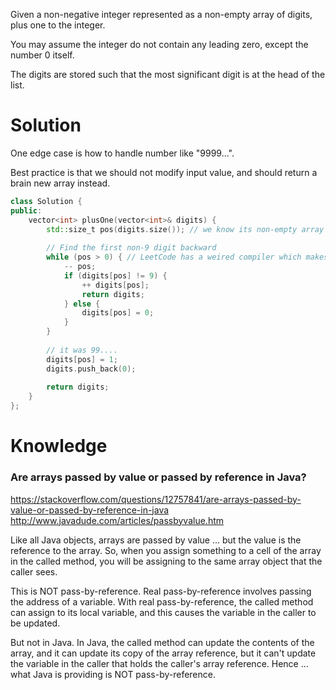 Given a non-negative integer represented as a non-empty array of digits, plus one to the integer.

You may assume the integer do not contain any leading zero, except the number 0 itself.

The digits are stored such that the most significant digit is at the head of the list.


# Solution

One edge case is how to handle number like "9999...".

Best practice is that we should not modify input value, and should return a brain new array instead.

```cpp
class Solution {
public:
    vector<int> plusOne(vector<int>& digits) {
        std::size_t pos(digits.size()); // we know its non-empty array
        
        // Find the first non-9 digit backward
        while (pos > 0) { // LeetCode has a weired compiler which makes pos -- > 0 WRONG! WTF!
            -- pos;
            if (digits[pos] != 9) {
                ++ digits[pos];
                return digits;
            } else {
                digits[pos] = 0;
            }
        }
        
        // it was 99....
        digits[pos] = 1;
        digits.push_back(0);
        
        return digits;
    }
};
```

# Knowledge

### Are arrays passed by value or passed by reference in Java? 

https://stackoverflow.com/questions/12757841/are-arrays-passed-by-value-or-passed-by-reference-in-java
http://www.javadude.com/articles/passbyvalue.htm

Like all Java objects, arrays are passed by value ... but the value is the reference to the array. So, when you assign something to a cell of the array in the called method, you will be assigning to the same array object that the caller sees.

This is NOT pass-by-reference. Real pass-by-reference involves passing the address of a variable. With real pass-by-reference, the called method can assign to its local variable, and this causes the variable in the caller to be updated.

But not in Java. In Java, the called method can update the contents of the array, and it can update its copy of the array reference, but it can't update the variable in the caller that holds the caller's array reference. Hence ... what Java is providing is NOT pass-by-reference.

